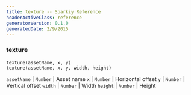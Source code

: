```yaml
---
title: texture -- Sparkiy Reference
headerActiveClass: reference
generatorVersion: 0.1.0
generatedDate: 2/9/2015
---
```


### texture

    texture(assetName, x, y)
    texture(assetName, x, y, width, height)



`assetName` | `Number` | Asset name
`x` | `Number` | Horizontal offset
`y` | `Number` | Vertical offset
`width` | `Number` | Width
`height` | `Number` | Height


